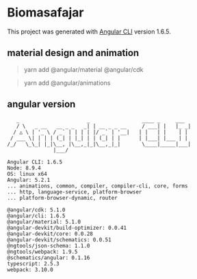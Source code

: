 # Biomasafajar

This project was generated with [Angular CLI](https://github.com/angular/angular-cli) version 1.6.5.

## material design and animation

>yarn add @angular/material @angular/cdk

>yarn add @angular/animations

## angular version

```
   _                      _                 ____ _     ___
   / \   _ __   __ _ _   _| | __ _ _ __     / ___| |   |_ _|
  / △ \ | '_ \ / _` | | | | |/ _` | '__|   | |   | |    | |
 / ___ \| | | | (_| | |_| | | (_| | |      | |___| |___ | |
/_/   \_\_| |_|\__, |\__,_|_|\__,_|_|       \____|_____|___|
               |___/
    
Angular CLI: 1.6.5
Node: 8.9.4
OS: linux x64
Angular: 5.2.1
... animations, common, compiler, compiler-cli, core, forms
... http, language-service, platform-browser
... platform-browser-dynamic, router

@angular/cdk: 5.1.0
@angular/cli: 1.6.5
@angular/material: 5.1.0
@angular-devkit/build-optimizer: 0.0.41
@angular-devkit/core: 0.0.28
@angular-devkit/schematics: 0.0.51
@ngtools/json-schema: 1.1.0
@ngtools/webpack: 1.9.5
@schematics/angular: 0.1.16
typescript: 2.5.3
webpack: 3.10.0
```